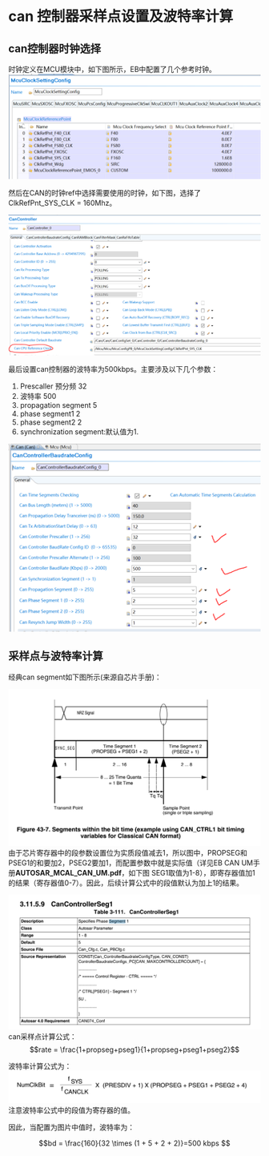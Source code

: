 # can 控制器采样点设置及波特率计算
## can控制器时钟选择

时钟定义在MCU模块中，如下图所示，EB中配置了几个参考时钟。
![](https://raw.githubusercontent.com/hanojiang/picgo_pic_bed/master/pic/mcu_clock.PNG)

然后在CAN的时钟ref中选择需要使用的时钟，如下图，选择了ClkRefPnt_SYS_CLK = 160Mhz。

![](https://raw.githubusercontent.com/hanojiang/picgo_pic_bed/master/pic/can_clock.PNG)

最后设置can控制器的波特率为500kbps。主要涉及以下几个参数：

1. Prescaller 预分频 32
2. 波特率 500 
3. propagation segment 5
4. phase segment1 2
5. phase segment2 2
6. synchronization segment:默认值为1.

![](https://raw.githubusercontent.com/hanojiang/picgo_pic_bed/master/pic/can_baudrate.PNG)

## 采样点与波特率计算

经典can segment如下图所示(来源自芯片手册)：

![](https://raw.githubusercontent.com/hanojiang/picgo_pic_bed/master/pic/can_segments.PNG)
由于芯片寄存器中的段参数设置位为实质段值减去1，所以图中，PROPSEG和PSEG1的和要加2，PSEG2要加1，而配置参数中就是实际值（详见EB CAN UM手册**AUTOSAR_MCAL_CAN_UM.pdf**，如下图 SEG1取值为1-8），即寄存器值加1的结果（寄存器值0-7）。因此，后续计算公式中的段值默认为加上1的结果。

![](https://raw.githubusercontent.com/hanojiang/picgo_pic_bed/master/pic/eb_seg1.PNG)
can采样点计算公式：
$$rate = \frac{1+propseg+pseg1}{1+propseg+pseg1+pseg2}$$

波特率计算公式为：
![](https://raw.githubusercontent.com/hanojiang/picgo_pic_bed/master/pic/bd_comp.PNG)
注意波特率公式中的段值为寄存器的值。

因此，当配置为图片中值时，波特率为：

$$bd = \frac{160}{32 \times (1 + 5 + 2 + 2)}=500 kbps $$